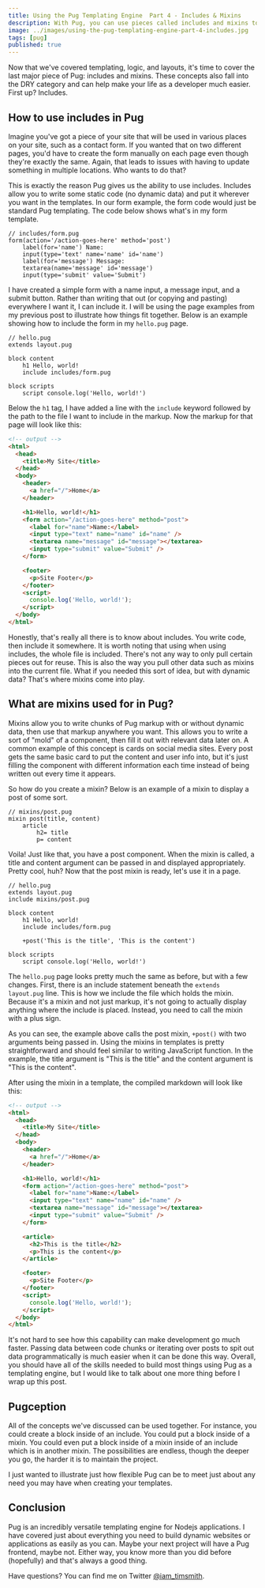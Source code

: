 ```yaml
---
title: Using the Pug Templating Engine  Part 4 - Includes & Mixins
description: With Pug, you can use pieces called includes and mixins to make development more efficient. I'll teach you about it in this blog post.
image: ../images/using-the-pug-templating-engine-part-4-includes.jpg
tags: [pug]
published: true
---
```


Now that we've covered templating, logic, and layouts, it's time to cover the last major piece of Pug: includes and mixins. These concepts also fall into the DRY category and can help make your life as a developer much easier. First up? Includes.

## How to use includes in Pug

Imagine you've got a piece of your site that will be used in various places on your site, such as a contact form. If you wanted that on two different pages, you'd have to create the form manually on each page even though they're exactly the same. Again, that leads to issues with having to update something in multiple locations. Who wants to do that?

<Gif src='https://media.giphy.com/media/5CEr8N7lClOg0/giphy.mp4' />

This is exactly the reason Pug gives us the ability to use includes. Includes allow you to write some static code (no dynamic data) and put it wherever you want in the templates. In our form example, the form code would just be standard Pug templating. The code below shows what's in my form template.

```pug
// includes/form.pug
form(action='/action-goes-here' method='post')
	label(for='name') Name:
	input(type='text' name='name' id='name')
	label(for='message') Message:
	textarea(name='message' id='message')
	input(type='submit' value='Submit')
```

I have created a simple form with a name input, a message input, and a submit button. Rather than writing that out (or copying and pasting) everywhere I want it, I can include it. I will be using the page examples from my previous post to illustrate how things fit together. Below is an example showing how to include the form in my `hello.pug` page.

```pug
// hello.pug
extends layout.pug

block content
	h1 Hello, world!
	include includes/form.pug

block scripts
	script console.log('Hello, world!')
```

Below the `h1` tag, I have added a line with the `include` keyword followed by the path to the file I want to include in the markup. Now the markup for that page will look like this:

```html
<!-- output -->
<html>
  <head>
    <title>My Site</title>
  </head>
  <body>
    <header>
      <a href="/">Home</a>
    </header>

    <h1>Hello, world!</h1>
    <form action="/action-goes-here" method="post">
      <label for="name">Name:</label>
      <input type="text" name="name" id="name" />
      <textarea name="message" id="message"></textarea>
      <input type="submit" value="Submit" />
    </form>

    <footer>
      <p>Site Footer</p>
    </footer>
    <script>
      console.log('Hello, world!');
    </script>
  </body>
</html>
```

Honestly, that's really all there is to know about includes. You write code, then include it somewhere. It is worth noting that using when using includes, the whole file is included. There's not any way to only pull certain pieces out for reuse. This is also the way you pull other data such as mixins into the current file. What if you needed this sort of idea, but with dynamic data? That's where mixins come into play.

<EmailSignup title='Like this post? Join my mailing list!' />

## What are mixins used for in Pug?

Mixins allow you to write chunks of Pug markup with or without dynamic data, then use that markup anywhere you want. This allows you to write a sort of "mold" of a component, then fill it out with relevant data later on. A common example of this concept is cards on social media sites. Every post gets the same basic card to put the content and user info into, but it's just filling the component with different information each time instead of being written out every time it appears.

So how do you create a mixin? Below is an example of a mixin to display a post of some sort.

```pug
// mixins/post.pug
mixin post(title, content)
	article
		h2= title
		p= content
```

Voila! Just like that, you have a post component. When the mixin is called, a title and content argument can be passed in and displayed appropriately. Pretty cool, huh? Now that the post mixin is ready, let's use it in a page.

```pug
// hello.pug
extends layout.pug
include mixins/post.pug

block content
	h1 Hello, world!
	include includes/form.pug

	+post('This is the title', 'This is the content')

block scripts
	script console.log('Hello, world!')
```

The `hello.pug` page looks pretty much the same as before, but with a few changes. First, there is an include statement beneath the `extends layout.pug` line. This is how we include the file which holds the mixin. Because it's a mixin and not just markup, it's not going to actually display anything where the include is placed. Instead, you need to call the mixin with a plus sign.

As you can see, the example above calls the post mixin, `+post()` with two arguments being passed in. Using the mixins in templates is pretty straightforward and should feel similar to writing JavaScript function. In the example, the title argument is "This is the title" and the content argument is "This is the content".

<Gif src='https://media.giphy.com/media/4cUCFvwICarHq/giphy.mp4' />

After using the mixin in a template, the compiled markdown will look like this:

```html
<!-- output -->
<html>
  <head>
    <title>My Site</title>
  </head>
  <body>
    <header>
      <a href="/">Home</a>
    </header>

    <h1>Hello, world!</h1>
    <form action="/action-goes-here" method="post">
      <label for="name">Name:</label>
      <input type="text" name="name" id="name" />
      <textarea name="message" id="message"></textarea>
      <input type="submit" value="Submit" />
    </form>

    <article>
      <h2>This is the title</h2>
      <p>This is the content</p>
    </article>

    <footer>
      <p>Site Footer</p>
    </footer>
    <script>
      console.log('Hello, world!');
    </script>
  </body>
</html>
```

It's not hard to see how this capability can make development go much faster. Passing data between code chunks or iterating over posts to spit out data programmatically is much easier when it can be done this way. Overall, you should have all of the skills needed to build most things using Pug as a templating engine, but I would like to talk about one more thing before I wrap up this post.

## Pugception

All of the concepts we've discussed can be used together. For instance, you could create a block inside of an include. You could put a block inside of a mixin. You could even put a block inside of a mixin inside of an include which is in another mixin. The possibilities are endless, though the deeper you go, the harder it is to maintain the project.

I just wanted to illustrate just how flexible Pug can be to meet just about any need you may have when creating your templates.

## Conclusion

Pug is an incredibly versatile templating engine for Nodejs applications. I have covered just about everything you need to build dynamic websites or applications as easily as you can. Maybe your next project will have a Pug frontend, maybe not. Either way, you know more than you did before (hopefully) and that's always a good thing.

Have questions? You can find me on Twitter [@iam_timsmith](https://www.twitter.com/iam_timsmith).
